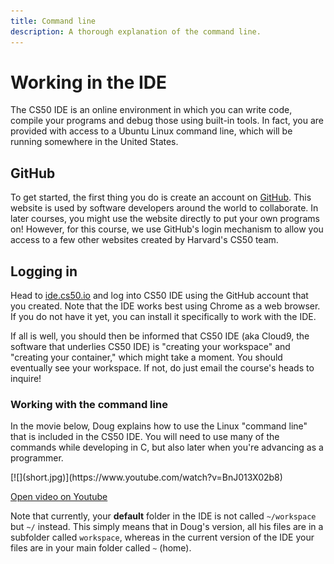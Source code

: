 ```yaml
---
title: Command line
description: A thorough explanation of the command line.
---
```


# Working in the IDE

The CS50 IDE is an online environment in which you can write code, compile your programs and debug those using built-in tools. In fact, you are provided with access to a Ubuntu Linux command line, which will be running somewhere in the United States.

## GitHub

To get started, the first thing you do is create an account on [GitHub](https://github.com/join). This website is used by software developers around the world to collaborate. In later courses, you might use the website directly to put your own programs on! However, for this course, we use GitHub's login mechanism to allow you access to a few other websites created by Harvard's CS50 team.

## Logging in

Head to [ide.cs50.io](https://ide.cs50.io/) and log into CS50 IDE using the GitHub account that you created. Note that the IDE works best using Chrome as a web browser. If you do not have it yet, you can install it specifically to work with the IDE.

If all is well, you should then be informed that CS50 IDE (aka Cloud9, the software that underlies CS50 IDE) is "creating your workspace" and "creating your container," which might take a moment. You should eventually see your workspace. If not, do just email the course's heads to inquire!

### Working with the command line

In the movie below, Doug explains how to use the Linux "command line" that is included in the CS50 IDE. You will need to use many of the commands while developing in C, but also later when you're advancing as a programmer.

<div markdown="1" class="mx-n3 mx-sm-n4 mx-lg-n5">
[![](short.jpg)](https://www.youtube.com/watch?v=BnJ013X02b8)
</div>

[Open video on Youtube](https://www.youtube.com/watch?v=BnJ013X02b8)

Note that currently, your **default** folder in the IDE is not called `~/workspace` but `~/` instead. This simply means that in Doug's version, all his files are in a subfolder called `workspace`, whereas in the current version of the IDE your files are in your main folder called `~` (home).
